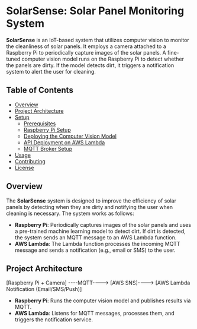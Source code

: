 # SolarSense: Solar Panel Monitoring System

**SolarSense** is an IoT-based system that utilizes computer vision to monitor the cleanliness of solar panels. It employs a camera attached to a Raspberry Pi to periodically capture images of the solar panels. A fine-tuned computer vision model runs on the Raspberry Pi to detect whether the panels are dirty. If the model detects dirt, it triggers a notification system to alert the user for cleaning.

## Table of Contents
- [Overview](#overview)
- [Project Architecture](#project-architecture)
- [Setup](#setup)
  - [Prerequisites](#prerequisites)
  - [Raspberry Pi Setup](#raspberry-pi-setup)
  - [Deploying the Computer Vision Model](#deploying-the-computer-vision-model)
  - [API Deployment on AWS Lambda](#api-deployment-on-aws-lambda)
  - [MQTT Broker Setup](#mqtt-broker-setup)
- [Usage](#usage)
- [Contributing](#contributing)
- [License](#license)

## Overview

The **SolarSense** system is designed to improve the efficiency of solar panels by detecting when they are dirty and notifying the user when cleaning is necessary. The system works as follows:

- **Raspberry Pi**: Periodically captures images of the solar panels and uses a pre-trained machine learning model to detect dirt. If dirt is detected, the system sends an MQTT message to an AWS Lambda function.
- **AWS Lambda**: The Lambda function processes the incoming MQTT message and sends a notification (e.g., email or SMS) to the user.

## Project Architecture
[Raspberry Pi + Camera] ----MQTT----> [AWS SNS]---->  [AWS Lambda Notification (Email/SMS/Push)]

- **Raspberry Pi**: Runs the computer vision model and publishes results via MQTT.
- **AWS Lambda**: Listens for MQTT messages, processes them, and triggers the notification service.